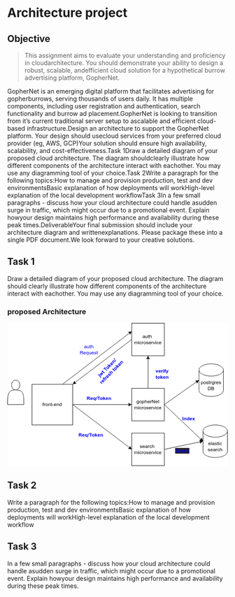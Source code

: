 # Architecture project

## Objective

> This assignment aims to evaluate your understanding and proficiency in cloudarchitecture. You should demonstrate your ability to design a robust, scalable, andefficient cloud solution for a hypothetical burrow advertising platform, GopherNet.


GopherNet is an emerging digital platform that facilitates advertising for gopherburrows, serving thousands of users daily. It has multiple components, including user registration and authentication, search functionality and burrow ad placement.GopherNet is looking to transition from it’s current traditional server setup to ascalable and efficient cloud-based infrastructure.Design an architecture to support the GopherNet platform. Your design should usecloud services from your preferred cloud provider (eg, AWS, GCP)Your solution should ensure high availability, scalability, and cost-effectiveness.Task 1Draw a detailed diagram of your proposed cloud architecture. The diagram shouldclearly illustrate how different components of the architecture interact with eachother. You may use any diagramming tool of your choice.Task 2Write a paragraph for the following topics:How to manage and provision production, test and dev environmentsBasic explanation of how deployments will workHigh-level explanation of the local development workflowTask 3In a few small paragraphs - discuss how your cloud architecture could handle asudden surge in traffic, which might occur due to a promotional event. Explain howyour design maintains high performance and availability during these peak times.DeliverableYour final submission should include your architecture diagram and writtenexplanations. Please package these into a single PDF document.We look forward to your creative solutions.


## Task 1

Draw a detailed diagram of your proposed cloud architecture. The diagram should clearly illustrate how different components of the architecture interact with eachother. You may use any diagramming tool of your choice.


### proposed Architecture
![proposed Architecture](./architecture-img.png)


## Task 2

Write a paragraph for the following topics:How to manage and provision production, test and dev environmentsBasic explanation of how deployments will workHigh-level explanation of the local development workflow

## Task 3
In a few small paragraphs - discuss how your cloud architecture could handle asudden surge in traffic, which might occur due to a promotional event. Explain howyour design maintains high performance and availability during these peak times.